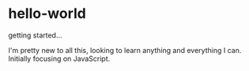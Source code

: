 # hello-world
getting started...

I'm pretty new to all this, looking to learn anything and everything I can. Initially focusing on JavaScript.
